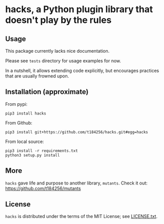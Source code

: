 hacks, a Python plugin library that doesn't play by the rules
=============================================================

Usage
-----
This package currently lacks nice documentation.

Please see `tests` directory for usage examples for now.

In a nutshell, it allows extending code explicitly,
but encourages practices that are usually frowned upon.


Installation (approximate)
--------------------------
From pypi:

    pip3 install hacks

From Github:

    pip3 install git+https://github.com/t184256/hacks.git#egg=hacks

From local source:

    pip3 install -r requirements.txt
    python3 setup.py install


More
----
`hacks` gave life and purpose to another library, `mutants`.
Check it out: https://github.com/t184256/mutants


License
-------
`hacks` is distributed under the terms of the MIT License;
see [LICENSE.txt](LICENSE.txt).

